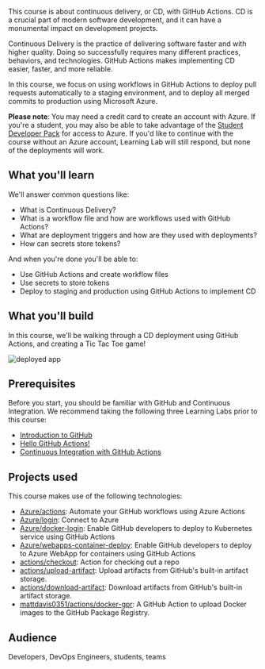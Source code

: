 This course is about continuous delivery, or CD, with GitHub Actions. CD is a crucial part of modern software development, and it can have a monumental impact on development projects. 

Continuous Delivery is the practice of delivering software faster and with higher quality. Doing so successfully requires many different practices, behaviors, and technologies. GitHub Actions makes implementing CD easier, faster, and more reliable.

In this course, we focus on using workflows in GitHub Actions to deploy pull requests automatically to a staging environment, and to deploy all merged commits to production using Microsoft Azure.

**Please note**: You may need a credit card to create an account with Azure. If you're a student, you may also be able to take advantage of the [Student Developer Pack](https://education.github.com/pack) for access to Azure. If you'd like to continue with the course without an Azure account, Learning Lab will still respond, but none of the deployments will work.

## What you'll learn

We'll answer common questions like:
- What is Continuous Delivery?
- What is a workflow file and how are workflows used with GitHub Actions?
- What are deployment triggers and how are they used with deployments?
- How can secrets store tokens?


And when you're done you'll be able to:
- Use GitHub Actions and create workflow files
- Use secrets to store tokens
- Deploy to staging and production using GitHub Actions to implement CD


## What you'll build
In this course, we'll be walking through a CD deployment using GitHub Actions, and creating a Tic Tac Toe game!

![deployed app](https://user-images.githubusercontent.com/16547949/75822607-4003d480-5d6e-11ea-99e5-fc0cb5ca8054.gif)

## Prerequisites
Before you start, you should be familiar with GitHub and Continuous Integration. We recommend taking the following three Learning Labs prior to this course:

- [Introduction to GitHub](https://lab.github.com/githubtraining/introduction-to-github)
- [Hello GitHub Actions!](https://lab.github.com/github/hello-github-actions!)
- [Continuous Integration with GitHub Actions](https://lab.github.com/githubtraining/github-actions:-continuous-integration)

## Projects used
This course makes use of the following technologies:
- [Azure/actions](https://github.com/Azure/actions): Automate your GitHub workflows using Azure Actions
- [Azure/login](https://github.com/Azure/login): Connect to Azure
- [Azure/docker-login](https://github.com/Azure/docker-login): Enable GitHub developers to deploy to Kubernetes service using GitHub Actions
- [Azure/webapps-container-deploy](https://github.com/Azure/webapps-container-deploy): Enable GitHub developers to deploy to Azure WebApp for containers using GitHub Actions
- [actions/checkout](https://github.com/actions/checkout): Action for checking out a repo
- [actions/upload-artifact](https://github.com/actions/upload-artifact): Upload artifacts from GitHub's built-in artifact storage.
- [actions/download-artifact](https://github.com/actions/download-artifact): Download artifacts from GitHub's built-in artifact storage.
- [mattdavis0351/actions/docker-gpr](https://github.com/mattdavis0351/actions/tree/master/docker-gpr): A GitHub Action to upload Docker images to the GitHub Package Registry.


## Audience

Developers, DevOps Engineers, students, teams
